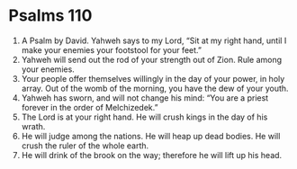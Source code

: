 ﻿
# Psalms 110
1. A Psalm by David. Yahweh says to my Lord, “Sit at my right hand, until I make your enemies your footstool for your feet.” 
2. Yahweh will send out the rod of your strength out of Zion. Rule among your enemies. 
3. Your people offer themselves willingly in the day of your power, in holy array. Out of the womb of the morning, you have the dew of your youth. 
4. Yahweh has sworn, and will not change his mind: “You are a priest forever in the order of Melchizedek.” 
5. The Lord is at your right hand. He will crush kings in the day of his wrath. 
6. He will judge among the nations. He will heap up dead bodies. He will crush the ruler of the whole earth. 
7. He will drink of the brook on the way; therefore he will lift up his head. 
